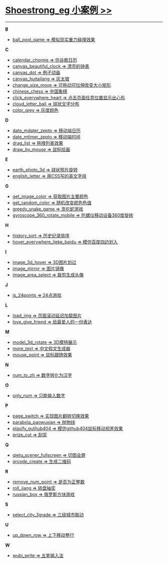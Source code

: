 # **[Shoestrong_eg 小案例 >>](http://shoestrong.github.io/web-eg)**

***

**B**
* [ball_pool_game => 模拟现实重力碰撞效果](http://shoestrong.github.io/web-eg/eg/ball_pool_game/) 


**C**
* [calendar_chorme => 仿谷歌日历](http://shoestrong.github.io/web-eg/eg/calendar_chorme/) 
* [canvas_beautiful_clock => 漂亮的钟表](http://shoestrong.github.io/web-eg/eg/canvas_beautiful_clock/) 
* [canvas_dot => 例子动画](http://shoestrong.github.io/web-eg/eg/canvas_dot/)
* [canvas_huitailang => 灰太狼](http://shoestrong.github.io/web-eg/eg/canvas_huitailang/)
* [change_size_move => 可拖动可拉伸改变大小矩形](http://shoestrong.github.io/web-eg/eg/change_size_move/)
* [chinese_chess => 中国象棋](http://shoestrong.github.io/web-eg/eg/chinese_chess/)
* [click_everywhere_heart => 点击页面任意位置显示出心形](http://shoestrong.github.io/web-eg/eg/click_everywhere_heart/)
* [cloud_letter_ball => 球状文字分布](http://shoestrong.github.io/web-eg/eg/cloud_letter_ball/)
* [color_grey => 灰度颜色](http://shoestrong.github.io/web-eg/eg/color_grey/)


**D**
* [date_mdater_zepto => 移动端日历](http://shoestrong.github.io/web-eg/eg/date_mdater_zepto/)
* [date_mtimer_zepto => 移动端时间](http://shoestrong.github.io/web-eg/eg/date_mtimer_zepto/)
* [drag_list => 拖拽列表效果](http://shoestrong.github.io/web-eg/eg/drag_list/)
* [draw_by_mouse => 鼠标绘画](http://shoestrong.github.io/web-eg/eg/draw_by_mouse/)



**E**
* [earth_photo_3d => 球状照片旋转](http://shoestrong.github.io/web-eg/eg/earth_photo_3d/) 
* [english_letter => 用CSS写的英文字母](http://shoestrong.github.io/web-eg/eg/english_letter/)



**G**
* [get_image_color => 获取图片主要颜色](http://shoestrong.github.io/web-eg/eg/get_image_color/)
* [get_random_color => 随机改变颜色色值](http://shoestrong.github.io/web-eg/eg/get_random_color/)
* [greedy_snake_game => 贪吃蛇游戏](http://shoestrong.github.io/web-eg/eg/greedy_snake_game/)
* [gyroscope_360_rotate_mobile => 陀螺仪移动设备360度旋转](http://shoestrong.github.io/web-eg/eg/gyroscope_360_rotate_mobile/)



**H**
* [history_sort => 历史纪录排序](http://shoestrong.github.io/web-eg/eg/history_sort/)
* [hover_everywhere_lieke_baidu => 模仿百度四边划入](http://shoestrong.github.io/web-eg/eg/hover_everywhere_lieke_baidu/)



**I**
* [image_3d_hover => 3D图片划过](http://shoestrong.github.io/web-eg/eg/image_3d_hover/)
* [image_mirror => 图片镜像](http://shoestrong.github.io/web-eg/eg/image_mirror/)
* [image_area_select => 裁剪生成头像](http://shoestrong.github.io/web-eg/eg/image_area_select/)



**J**
* [js_24points => 24点游戏](http://shoestrong.github.io/web-eg/eg/js_24points/)



**L**
* [load_img => 页面滚动延迟加载图片](http://shoestrong.github.io/web-eg/eg/load_img/)
* [love_give_friend => 给最爱人的一份表达](http://shoestrong.github.io/web-eg/eg/love_give_friend/)



**M**
* [model_3d_rotate => 3D模特展示](http://shoestrong.github.io/web-eg/eg/model_3d_rotate/)
* [more_text => 中文假文生成器](http://shoestrong.github.io/web-eg/eg/more_text/)
* [mouse_point => 鼠标跟随效果](http://shoestrong.github.io/web-eg/eg/mouse_point/)



**N**
* [num_to_zh => 数字转化为汉字](http://shoestrong.github.io/web-eg/eg/num_to_zh/)



**O**
* [only_num => 只能输入数字](http://shoestrong.github.io/web-eg/eg/only_num/)



**P**
* [page_switch => 实现图片翻转切换效果](http://shoestrong.github.io/web-eg/eg/page_switch/)
* [parabola_paowuxian => 抛物线](http://shoestrong.github.io/web-eg/eg/parabola_paowuxian/)
* [plaxify_guthub404 => 模仿github404鼠标移动视差效果](http://shoestrong.github.io/web-eg/eg/plaxify_guthub404/)
* [prize_cut => 刮奖](http://shoestrong.github.io/web-eg/eg/prize_cut/)



**Q**
* [qietu_scener_fullscreen => 切图全屏](http://shoestrong.github.io/web-eg/eg/qietu_scener_fullscreen/)
* [qrcode_create => 生成二维码](http://shoestrong.github.io/web-eg/eg/qrcode_create/)

**R**
* [remove_num_point => 是否为正整数](http://shoestrong.github.io/web-eg/eg/remove_num_point/)
* [roll_jiang => 转盘抽奖](http://shoestrong.github.io/web-eg/eg/roll_jiang/)
* [russian_box => 俄罗斯方块游戏](http://shoestrong.github.io/web-eg/eg/russian_box/)



**S**
* [select_city_3grade => 三级城市联动](http://shoestrong.github.io/web-eg/eg/select_city_3grade/)


**U**
* [up_down_row => 上下移动整行](http://shoestrong.github.io/web-eg/eg/up_down_row)



**W**
* [wubi_write => 五笔输入法](http://shoestrong.github.io/web-eg/eg/wubi_write/)

